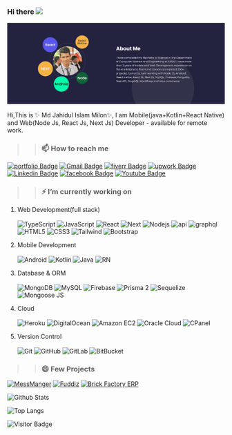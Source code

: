 ### Hi there <img src="https://raw.githubusercontent.com/aemmadi/aemmadi/master/wave.gif" width="30px">

[![about](screenshot.png)](https://milon27.web.app/)

<!-- Here are some ideas to get you started:

- 🔭 I’m currently working on ...
- 🌱 I’m currently learning ...
- 👯 I’m looking to collaborate on ...
- 🤔 I’m looking for help with ...
- 💬 Ask me about ...
- 📫 How to reach me: ...
- 😄 Pronouns: ...
- ⚡ Fun fact: ... -->


Hi,This is ✨ Md Jahidul Islam Milon✨, I am Mobile(java+Kotlin+React Native) and Web(Node Js, React Js, Next Js) Developer - available for remote work.

>> ### 📫  How to reach me

[![portfolio Badge](https://img.shields.io/badge/-portfolio:milon27-33334E?style=flat-square&logo=mega&logoColor=00FFAA&link=https://milon27.com/)](https://milon27.com/)
[![Gmail Badge](https://img.shields.io/badge/-mdjahidulislammilon@gmail.com-c14438?style=flat-square&logo=Gmail&logoColor=white&link=mailto:mdjahidulislammilon@gmail.com)](mailto:mdjahidulislammilon@gmail.com)
[![fiverr Badge](https://img.shields.io/badge/-milon27-black?style=flat-square&logo=fiverr&logoColor=00FFAA&link=https://www.fiverr.com/milon27)](https://www.fiverr.com/milon27/)
[![upwork Badge](https://img.shields.io/badge/-Jahidul-14A800?style=flat-square&logo=upwork&logoColor=white&link=https://www.upwork.com/freelancers/~016439d0a1aaceb84d)](https://www.upwork.com/freelancers/~016439d0a1aaceb84d)
[![Linkedin Badge](https://img.shields.io/badge/-milon27-blue?style=flat-square&logo=Linkedin&logoColor=white&link=https://www.linkedin.com/in/milon27/)](https://www.linkedin.com/in/milon27/)
[![facebook Badge](https://img.shields.io/badge/-im.milon27-0F92F3?style=flat-square&logo=facebook&logoColor=white&link=https://www.facebook.com/im.milon27/)](https://www.facebook.com/im.milon27/)
[![Youtube Badge](https://img.shields.io/badge/-m27lab-red?style=flat-square&logo=youtube&logoColor=white&link=https://www.youtube.com/channel/UCKxdKrpirqyhstnnPNsABZA)](https://www.youtube.com/channel/UCKxdKrpirqyhstnnPNsABZA)



>> ### ⚡ I’m currently working on

1. Web Development(full stack) <br><br>
![TypeScript](https://img.shields.io/badge/-TypeScript-black?style=flat-square&logo=typescript)
![JavaScript](https://img.shields.io/badge/-JavaScript-black?style=flat-square&logo=javascript)
![React](https://img.shields.io/badge/-ReactJS-black?style=flat-square&logo=react)
![Next](https://img.shields.io/badge/-NextJS-black?style=flat-square&logo=next.js)
![Nodejs](https://img.shields.io/badge/-Nodejs-black?style=flat-square&logo=Node.js)
![api](https://img.shields.io/badge/-API%20DEV-black?style=flat-square&logo=api)
![graphql](https://img.shields.io/badge/-GraphQl-black?style=flat-square&logo=GraphQl)
![HTML5](https://img.shields.io/badge/-HTML5-black?style=flat-square&logo=html5&logoColor=white)
![CSS3](https://img.shields.io/badge/-CSS3-black?style=flat-square&logo=css3)
![Tailwind](https://img.shields.io/badge/-Tailwind-black?style=flat-square&logo=tailwindcss)
![Bootstrap](https://img.shields.io/badge/-Bootstrap-black?style=flat-square&logo=bootstrap)

1. Mobile Development<br><br>
![Android](https://img.shields.io/badge/-Android-black?style=flat-square&logo=Android)
![Kotlin](https://img.shields.io/badge/-Kotlin-black?style=flat-square&logo=kotlin)
![Java](https://img.shields.io/badge/-java-black?style=flat-square&logo=java)
![RN](https://img.shields.io/badge/-React%20Native-black?style=flat-square&logo=react)

1. Database & ORM<br><br>
![MongoDB](https://img.shields.io/badge/-MongoDB-black?style=flat-square&logo=mongodb)
![MySQL](https://img.shields.io/badge/-MySQL-black?style=flat-square&logo=mysql)
![Firebase](https://img.shields.io/badge/Firebase-black?style=flat-square&logo=firebase)
![Prisma 2](https://img.shields.io/badge/prisma-black?style=flat-square&logo=prisma)
![Sequelize](https://img.shields.io/badge/sequelize-black?style=flat-square&logo=sequelize)
![Mongoose JS](https://img.shields.io/badge/mongoose-black?style=flat-square&logo=mongoosejs)

1. Cloud<br><br>
![Heroku](https://img.shields.io/badge/-Heroku-black?style=flat-square&logo=heroku)
![DigitalOcean](https://img.shields.io/badge/-Digital%20Ocean-black?style=flat-square&logo=digitalocean)
![Amazon EC2](https://img.shields.io/badge/Amazon%20AWS%20EC2-black?style=flat-square&logo=amazon-aws)
![Oracle Cloud](https://img.shields.io/badge/Oracle%20Cloud-black?style=flat-square&logo=oracle)
![CPanel](https://img.shields.io/badge/CPanel-black?style=flat-square&logo=CPanel)

1. Version Control<br><br>
![Git](https://img.shields.io/badge/-Git-black?style=flat-square&logo=git)
![GitHub](https://img.shields.io/badge/-GitHub-181717?style=flat-square&logo=github)
![GitLab](https://img.shields.io/badge/-GitLab-black?style=flat-square&logo=gitlab)
![BitBucket](https://img.shields.io/badge/-BitBucket-black?style=flat-square&logo=bitbucket)

>> ### 😄 Few Projects
[![MessManger](https://img.shields.io/badge/-Mess%20Manager-FC5A55?style=flat-square&logo=humman&logoColor=white&link=https://play.google.com/store/apps/details?id=com.m27lab.messmanager.app)](https://play.google.com/store/apps/details?id=com.m27lab.messmanager.app)
[![Fuddiz](https://img.shields.io/badge/-Fuddiz-FFC000?style=flat-square&logo=humman&logoColor=white&link=https://milon27.web.app/portfolio/3JlPP6F18sfzPz3nuUs6F7)](https://milon27.web.app/portfolio/3JlPP6F18sfzPz3nuUs6F7)
[![Brick Factory ERP](https://img.shields.io/badge/-Brick%20Factory%20ERP-5679E0?style=flat-square&logo=humman&logoColor=white&link=https://milon27.web.app/portfolio/4VRCIDqhMqiR5qSIcrnhc3)](https://milon27.web.app/portfolio/4VRCIDqhMqiR5qSIcrnhc3)

![Github Stats](https://github-readme-stats.vercel.app/api?username=milon27&count_private=true&show_icons=true&include_all_commits=true)

![Top Langs](https://github-readme-stats.vercel.app/api/top-langs/?username=milon27&hide=TeX&layout=compact)

![Visitor Badge](https://visitor-badge.laobi.icu/badge?page_id=milon27.milon27)

